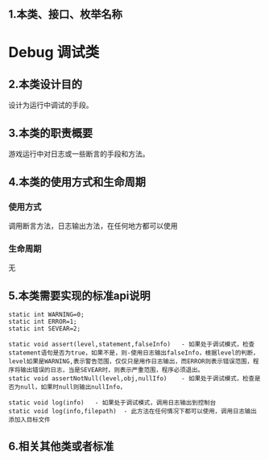 ## 1.本类、接口、枚举名称
# Debug 调试类

## 2.本类设计目的
设计为运行中调试的手段。

## 3.本类的职责概要
游戏运行中对日志或一些断言的手段和方法。

## 4.本类的使用方式和生命周期
### 使用方式
调用断言方法，日志输出方法，在任何地方都可以使用

### 生命周期
无

## 5.本类需要实现的标准api说明
	
	static int WARNING=0;
	static int ERROR=1;
	static int SEVEAR=2;

	static void assert(level,statement,falseInfo)	- 如果处于调试模式，检查statement语句是否为true，如果不是，则-使用日志输出falseInfo，根据level的判断，level如果是WARNING,表示警告范围，仅仅只是用作日志输出，而ERROR则表示错误范围，程序将输出错误的日志，当是SEVEAR时，则表示严重范围，程序必须退出。
	static void assertNotNull(level,obj,nullIfo)	- 如果处于调试模式，检查是否为null，如果时null则输出nullInfo，

	static void log(info)	- 如果处于调试模式，调用日志输出到控制台
	static void log(info,filepath)	- 此方法在任何情况下都可以使用，调用日志输出添加入目标文件

## 6.相关其他类或者标准
